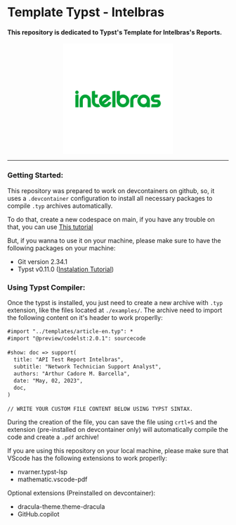 # Template Typst - Intelbras
#### This repository is dedicated to Typst's Template for Intelbras's Reports. 

<p align="center">
  <img src="./assets/main-logo.svg" width="250" align="center">
</p>


---
### Getting Started: 

This repository was prepared to work on devcontainers on github, so, it uses a `.devcontainer` configuration to install all necessary packages to compile `.typ` archives automatically. 

To do that, create a new codespace on main, if you have any trouble on that, you can use [This tutorial](https://docs.github.com/en/codespaces/getting-started/quickstart)

But, if you wanna to use it on your machine, please make sure to have the following packages on your machine: 

- Git version 2.34.1
- Typst v0.11.0 ([Instalation Tutorial](https://github.com/typst/typst))

### Using Typst Compiler: 

Once the typst is installed, you just need to create a new archive with `.typ` extension, like the files located at `./examples/`. The archive need to import the following content on it's header to work properlly: 

```
#import "../templates/article-en.typ": *
#import "@preview/codelst:2.0.1": sourcecode

#show: doc => support(
  title: "API Test Report Intelbras",
  subtitle: "Network Technician Support Analyst",
  authors: "Arthur Cadore M. Barcella",
  date: "May, 02, 2023",
  doc,
)

// WRITE YOUR CUSTOM FILE CONTENT BELOW USING TYPST SINTAX. 
```

During the creation of the file, you can save the file using `crtl+S` and the extension (pre-installed on devcontainer only) will automatically compile the code and create a `.pdf` archive! 

If you are using this repository on your local machine, please make sure that VScode has the following extensions to work properlly: 

- nvarner.typst-lsp
- mathematic.vscode-pdf

Optional extensions (Preinstalled on devcontainer): 

- dracula-theme.theme-dracula
- GitHub.copilot


